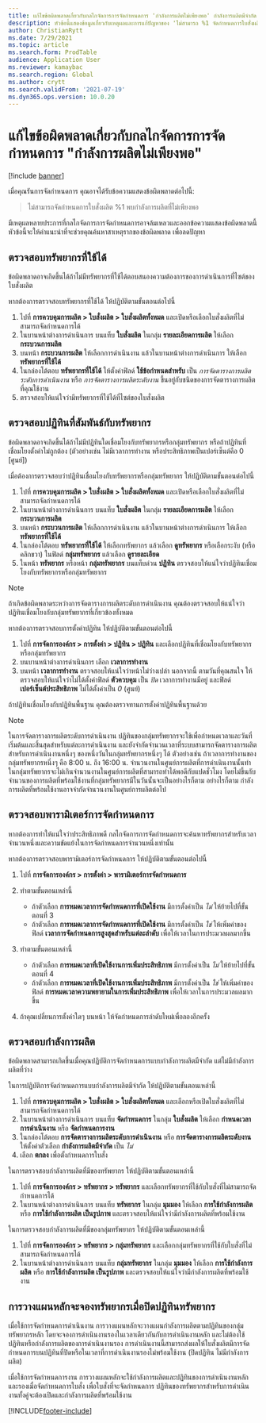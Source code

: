 ```yaml
---
title: แก้ไขข้อผิดพลาดเกี่ยวกับกลไกจัดการการจัดกำหนดการ 'กำลังการผลิตไม่เพียงพอ' กำลังการผลิตมีจำกัด
description: หัวข้อนี้แสดงข้อมูลเกี่ยวกับเหตุผลและการแก้ปัญหาของ 'ไม่สามารถ %1 จัดกำหนดการใบสั่งผลิต' ข้อผิดพลาดเกี่ยวกับกลไกจัดการการจัดกำหนดการ "พบกำลังการผลิตที่ไม่เพียงพอ"
author: ChristianRytt
ms.date: 7/29/2021
ms.topic: article
ms.search.form: ProdTable
audience: Application User
ms.reviewer: kamaybac
ms.search.region: Global
ms.author: crytt
ms.search.validFrom: '2021-07-19'
ms.dyn365.ops.version: 10.0.20
---
```


# <a name="fix-the-not-enough-capacity-could-be-found-scheduling-engine-error"></a>แก้ไขข้อผิดพลาดเกี่ยวกับกลไกจัดการการจัดกำหนดการ "กำลังการผลิตไม่เพียงพอ"

[!include [banner](../includes/banner.md)]

เมื่อคุณรันการจัดกำหนดการ คุณอาจได้รับข้อความแสดงข้อผิดพลาดต่อไปนี้:

> ไม่สามารถจัดกำหนดการใบสั่งผลิต %1 พบกำลังการผลิตที่ไม่เพียงพอ

มีเหตุผลหลายประการที่กลไกจัดการการจัดกำหนดการอาจล้มเหลวและออกข้อความแสดงข้อผิดพลาดนี้ หัวข้อนี้จะให้คำแนะนำที่จะช่วยคุณค้นหาสาเหตุรากของข้อผิดพลาด เพื่อลดปัญหา

## <a name="review-the-applicable-resources"></a>ตรวจสอบทรัพยากรที่ใช้ได้

ข้อผิดพลาดอาจเกิดขึ้นได้ถ้าไม่มีทรัพยากรที่ใช้ได้ตอบสนองความต้องการของการดําเนินการที่ไซต์ของใบสั่งผลิต

หากต้องการตรวจสอบทรัพยากรที่ใช้ได้ ให้ปฏิบัติตามขั้นตอนต่อไปนี้

1. ไปที่ **การควบคุมการผลิต \> ใบสั่งผลิต \> ใบสั่งผลิตทั้งหมด** และเปิดหรือเลือกใบสั่งผลิตที่ไม่สามารถจัดกำหนดการได้
1. ในบานหน้าต่างการดำเนินการ บนแท็บ **ใบสั่งผลิต** ในกลุ่ม **รายละเอียดการผลิต** ให้เลือก **กระบวนการผลิต**
1. บนหน้า **กระบวนการผลิต** ให้เลือกการดําเนินงาน แล้วในบานหน้าต่างการดําเนินการ ให้เลือก **ทรัพยากรที่ใช้ได้**
1. ในกล่องโต้ตอบ **ทรัพยากรที่ใช้ได้** ให้ตั้งค่าฟิลด์ **ใช้ข้อกำหนดสำหรับ** เป็น *การจัดตารางการผลิตระดับการดำเนินงาน* หรือ *การจัดตารางการผลิตระดับงาน* ขึ้นอยู่กับชนิดของการจัดตารางการผลิตที่คุณใช้งาน
1. ตรวจสอบให้แน่ใจว่ามีทรัพยากรที่ใช้ได้ที่ไซต์ของใบสั่งผลิต

## <a name="review-the-calendars-that-are-associated-with-resources"></a>ตรวจสอบปฏิทินที่สัมพันธ์กับทรัพยากร

ข้อผิดพลาดอาจเกิดขึ้นได้ถ้าไม่มีปฏิทินใดเชื่อมโยงกับทรัพยากรหรือกลุ่มทรัพยากร หรือถ้าปฏิทินที่เชื่อมโยงตั้งค่าไม่ถูกต้อง (ตัวอย่างเช่น ไม่มีเวลาการทำงาน หรือประสิทธิภาพเป็นเปอร์เซ็นต์คือ 0 \[ศูนย์\])

เมื่อต้องการตรวจสอบว่าปฏิทินเชื่อมโยงกับทรัพยากรหรือกลุ่มทรัพยากร ให้ปฏิบัติตามขั้นตอนต่อไปนี้

1. ไปที่ **การควบคุมการผลิต \> ใบสั่งผลิต \> ใบสั่งผลิตทั้งหมด** และเปิดหรือเลือกใบสั่งผลิตที่ไม่สามารถจัดกำหนดการได้
1. ในบานหน้าต่างการดำเนินการ บนแท็บ **ใบสั่งผลิต** ในกลุ่ม **รายละเอียดการผลิต** ให้เลือก **กระบวนการผลิต**
1. บนหน้า **กระบวนการผลิต** ให้เลือกการดําเนินงาน แล้วในบานหน้าต่างการดําเนินการ ให้เลือก **ทรัพยากรที่ใช้ได้**
1. ในกล่องโต้ตอบ **ทรัพยากรที่ใช้ได้** ให้เลือกทรัพยากร แล้วเลือก **ดูทรัพยากร** หรือเลือกระงับ (หรือคลิกขวา) ในฟิลด์ **กลุ่มทรัพยากร** แล้วเลือก **ดูรายละเอียด**
1. ในหน้า **ทรัพยากร** หรือหน้า **กลุ่มทรัพยากร** บนแท็บด่วน **ปฏิทิน** ตรวจสอบให้แน่ใจว่าปฏิทินเชื่อมโยงกับทรัพยากรหรือกลุ่มทรัพยากร

> [!NOTE]
> ถ้าเกิดข้อผิดพลาดระหว่างการจัดตารางการผลิตระดับการดําเนินงาน คุณต้องตรวจสอบให้แน่ใจว่าปฏิทินเชื่อมโยงกับกลุ่มทรัพยากรที่เกี่ยวข้องทั้งหมด

หากต้องการตรวจสอบการตั้งค่าปฏิทิน ให้ปฏิบัติตามขั้นตอนต่อไปนี้

1. ไปที่ **การจัดการองค์กร \> การตั้งค่า \> ปฏิทิน \> ปฏิทิน** และเลือกปฏิทินที่เชื่อมโยงกับทรัพยากรหรือกลุ่มทรัพยากร
1. บนบานหน้าต่างการดำเนินการ เลือก **เวลาการทำงาน**
1. บนหน้า **เวลาการทำงาน** ตรวจสอบให้แน่ใจว่าหน้าไม่ว่างเปล่า นอกจากนี้ ตามวันที่คุณสนใจ ให้ตรวจสอบให้แน่ใจว่าไม่ได้ตั้งค่าฟิลด์ **ตัวควบคุม** เป็น *ปิด* เวลาการทำงานมีอยู่ และฟิลด์ **เปอร์เซ็นต์ประสิทธิภาพ** ไม่ได้ตั้งค่าเป็น *0* (ศูนย์)

ถ้าปฏิทินเชื่อมโยงกับปฏิทินพื้นฐาน คุณต้องตรวจทานการตั้งค่าปฏิทินพื้นฐานด้วย

> [!NOTE]
> ในการจัดตารางการผลิตระดับการดำเนินงาน ปฏิทินของกลุ่มทรัพยากรจะใช้เพื่อกำหนดเวลาและวันที่เริ่มต้นและสิ้นสุดสำหรับแต่ละการดำเนินงาน และยังจํากัดจํานวนเวลาที่ระบบสามารถจัดตารางการผลิตสำหรับการดําเนินงานหนึ่งๆ ของหนึ่งวันในกลุ่มทรัพยากรหนึ่งๆ ได้ ตัวอย่างเช่น ถ้าเวลาการทำงานของกลุ่มทรัพยากรหนึ่งๆ คือ 8:00 น. ถึง 16:00 น. จํานวนงานในศูนย์การผลิตที่การดําเนินงานนั้นทำในกลุ่มทรัพยากรจะไม่เกินจํานวนงานในศูนย์การผลิตที่สามารถทำได้พอดีกับแปดชั่วโมง โดยไม่ขึ้นกับจํานวนของการผลิตที่พร้อมใช้งานที่กลุ่มทรัพยากรมีในวันนั้นจะเป็นอย่างไรก็ตาม อย่างไรก็ตาม กำลังการผลิตที่พร้อมใช้งานอาจจำกัดจำนวนงานในศูนย์การผลิตต่อไป

## <a name="review-the-scheduling-parameters"></a>ตรวจสอบพารามิเตอร์การจัดกำหนดการ

หากต้องการทำให้แน่ใจว่าประสิทธิภาพดี กลไกจัดการการจัดกำหนดการจะค้นหาทรัพยากรสำหรับเวลาจํานวนหนึ่งและความขัดแย้งในการจัดกำหนดการจํานวนหนึ่งเท่านั้น

หากต้องการตรวจสอบพารามิเตอร์การจัดกำหนดการ ให้ปฏิบัติตามขั้นตอนต่อไปนี้

1. ไปที่ **การจัดการองค์กร \> การตั้งค่า \> พารามิเตอร์การจัดกำหนดการ**
1. ทำตามขั้นตอนเหล่านี้

    - ถ้าตัวเลือก **การหมดเวลาการจัดกำหนดการที่เปิดใช้งาน** มีการตั้งค่าเป็น *ไม่* ให้ย้ายไปที่ขั้นตอนที่ 3
    - ถ้าตัวเลือก **การหมดเวลาการจัดกำหนดการที่เปิดใช้งาน** มีการตั้งค่าเป็น *ใช่* ให้เพิ่มค่าของฟิลด์ **เวลาการจัดกำหนดการสูงสุดสำหรับแต่ละลำดับ** เพื่อให้เวลาในการประมวลผลมากขึ้น

1. ทำตามขั้นตอนเหล่านี้

    - ถ้าตัวเลือก **การหมดเวลาที่เปิดใช้งานการเพิ่มประสิทธิภาพ** มีการตั้งค่าเป็น *ไม่* ให้ย้ายไปที่ขั้นตอนที่ 4
    - ถ้าตัวเลือก **การหมดเวลาที่เปิดใช้งานการเพิ่มประสิทธิภาพ** มีการตั้งค่าเป็น *ใช่* ให้เพิ่มค่าของฟิลด์ **การหมดเวลาความพยายามในการเพิ่มประสิทธิภาพ** เพื่อให้เวลาในการประมวลผลมากขึ้น

1. ถ้าคุณเปลี่ยนการตั้งค่าใดๆ บนหน้า ให้จัดกำหนดการลำดับใหม่เพื่อลองอีกครั้ง

## <a name="review-capacity"></a>ตรวจสอบกำลังการผลิต

ข้อผิดพลาดสามารถเกิดขึ้นเมื่อคุณปฏิบัติการจัดกำหนดการแบบกำลังการผลิตมีจำกัด แต่ไม่มีกำลังการผลิตที่ว่าง

ในการปฏิบัติการจัดกำหนดการแบบกำลังการผลิตมีจำกัด ให้ปฏิบัติตามขั้นตอนเหล่านี้

1. ไปที่ **การควบคุมการผลิต \> ใบสั่งผลิต \> ใบสั่งผลิตทั้งหมด** และเลือกหรือเปิดใบสั่งผลิตที่ไม่สามารถจัดกำหนดการได้
1. ในบานหน้าต่างการดําเนินการ บนแท็บ **จัดกำหนดการ** ในกลุ่ม **ใบสั่งผลิต** ให้เลือก **กำหนดเวลาการดำเนินงาน** หรือ **จัดกำหนดการงาน**
1. ในกล่องโต้ตอบ **การจัดตารางการผลิตระดับการดำเนินงาน** หรือ **การจัดตารางการผลิตระดับงาน** ให้ตั้งค่าตัวเลือก **กำลังการผลิตมีจำกัด** เป็น *ไม่*
1. เลือก **ตกลง** เพื่อตั้งกำหนดการใบสั่ง

ในการตรวจสอบกำลังการผลิตที่มีของทรัพยากร ให้ปฏิบัติตามขั้นตอนเหล่านี้

1. ไปที่ **การจัดการองค์กร \> ทรัพยากร \> ทรัพยากร** และเลือกทรัพยากรที่ใช้กับใบสั่งที่ไม่สามารถจัดกำหนดการได้
1. ในบานหน้าต่างการดำเนินการ บนแท็บ **ทรัพยากร** ในกลุ่ม **มุมมอง** ให้เลือก **การใช้กำลังการผลิต** หรือ **การใช้กำลังการผลิต เป็นรูปภาพ** และตรวจสอบให้แน่ใจว่ามีกำลังการผลิตที่พร้อมใช้งาน

ในการตรวจสอบกำลังการผลิตที่มีของกลุ่มทรัพยากร ให้ปฏิบัติตามขั้นตอนเหล่านี้

1. ไปที่ **การจัดการองค์กร \> ทรัพยากร \> กลุ่มทรัพยากร** และเลือกกลุ่มทรัพยากรที่ใช้กับใบสั่งที่ไม่สามารถจัดกำหนดการได้
1. ในบานหน้าต่างการดำเนินการ บนแท็บ **กลุ่มทรัพยากร** ในกลุ่ม **มุมมอง** ให้เลือก **การใช้กำลังการผลิต** หรือ **การใช้กำลังการผลิต เป็นรูปภาพ** และตรวจสอบให้แน่ใจว่ามีกำลังการผลิตที่พร้อมใช้งาน

## <a name="master-planning-books-a-resource-when-the-resource-calendar-is-closed"></a>การวางแผนหลักจะจองทรัพยากรเมื่อปิดปฏิทินทรัพยากร

เมื่อใช้การจัดกำหนดการดําเนินงาน การวางแผนหลักจะวางแผนกำลังการผลิตตามปฏิทินของกลุ่มทรัพยากรหลัก โดยจะจองการดําเนินงานรองในเวลาเดียวกันกับการดําเนินงานหลัก และไม่ต้องใช้ปฏิทินหรือกำลังการผลิตของการดําเนินงานรอง การดําเนินงานนี้สามารถส่งผลให้ใบสั่งผลิตมีการจัดกำหนดการบนปฏิทินที่ปิดหรือในเวลาที่การดําเนินงานรองไม่พร้อมใช้งาน (ปิดปฏิทิน ไม่มีกำลังการผลิต)

เมื่อใช้การจัดกำหนดการงาน การวางแผนหลักจะใช้กำลังการผลิตและปฏิทินของการดําเนินงานหลักและรองเมื่อจัดกำหนดการใบสั่ง เพื่อใบสั่งที่จะจัดกำหนดการ ปฏิทินของทรัพยากรสำหรับการดําเนินงานทั้งคู่จะต้องเปิดและกำลังการผลิตที่พร้อมใช้งาน

[!INCLUDE[footer-include](../../includes/footer-banner.md)]

